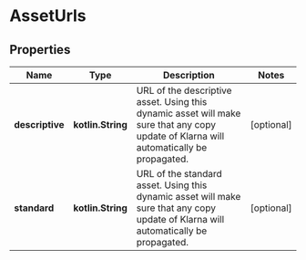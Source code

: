 
# AssetUrls

## Properties
Name | Type | Description | Notes
------------ | ------------- | ------------- | -------------
**descriptive** | **kotlin.String** | URL of the descriptive asset. Using this dynamic asset will make sure that any copy update of Klarna will automatically be propagated. |  [optional]
**standard** | **kotlin.String** | URL of the standard asset. Using this dynamic asset will make sure that any copy update of Klarna will automatically be propagated. |  [optional]



